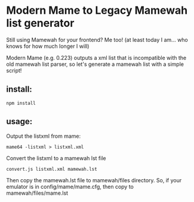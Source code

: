 
# Modern Mame to Legacy Mamewah list generator

Still using Mamewah for your frontend?  Me too! (at least today I am... who knows for how much longer I will)

Modern Mame (e.g. 0.223) outputs a xml list that is incompatible with the old mamewah list parser, so let's generate a mamewah list with a simple script!

## install:
```
npm install
```

## usage:
Output the listxml from mame:
```
mame64 -listxml > listxml.xml
```
Convert the listxml to a mamewah lst file
```
convert.js listxml.xml mamewah.lst
```
Then copy the mamewah.lst file to mamewah/files directory.  So, if your emulator is in config/mame/mame.cfg, then copy to mamewah/files/mame.lst

